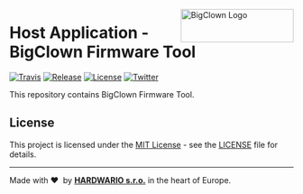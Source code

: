 <a href="https://www.bigclown.com/"><img src="https://bigclown.sirv.com/logo.png" width="200" height="59" alt="BigClown Logo" align="right"></a>

# Host Application - BigClown Firmware Tool

[![Travis](https://img.shields.io/travis/bigclownlabs/bch-firmware-tool/master.svg)](https://travis-ci.org/bigclownlabs/bch-firmware-tool)
[![Release](https://img.shields.io/github/release/bigclownlabs/bch-firmware-tool.svg)](https://github.com/bigclownlabs/bch-firmware-tool/releases)
[![License](https://img.shields.io/github/license/bigclownlabs/bch-firmware-tool.svg)](https://github.com/bigclownlabs/bch-firmware-tool/blob/master/LICENSE)
[![Twitter](https://img.shields.io/twitter/follow/BigClownLabs.svg?style=social&label=Follow)](https://twitter.com/BigClownLabs)

This repository contains BigClown Firmware Tool.


## License

This project is licensed under the [MIT License](https://opensource.org/licenses/MIT/) - see the [LICENSE](LICENSE) file for details.

---

Made with &#x2764;&nbsp; by [**HARDWARIO s.r.o.**](https://www.hardwario.com/) in the heart of Europe.
